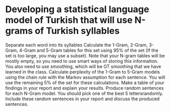  # Developing a statistical language model of Turkish that will use N-grams of Turkish syllables
 
 Separate each word into its syllables
 Calculate the 1-Gram, 2-Gram, 3-Gram, 4-Gram and 5-Gram tables for this set using 95% of the set (If the set is too large, you may use a subset). Note that your N-gram tables will be 
mostly empty, so you need to use smart ways of storing this information. You also need to use smoothing, which will be GT smoothing that we have learned in the class.
 Calculate perplexity of the 1-Gram to 5-Gram models using the chain rule with the Markov assumption for each sentence. You will use the remaining 5% of the set for these calculations. Make a table of your findings in your report and explain your results.
 Produce random sentences for each N-Gram model. You should pick one of the best 5 lettersrandomly. Include these random sentences in your report and discuss the produced sentences.
